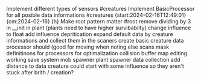 
Implement different types of sensors #creatures
Implement BasicProcessor for all posible data informations #creatures {start:2024-02-16T12:49:01} {cm:2024-02-16} {h}
Make root pattern matter #root
remove dividing by 3 in __init in plant (plants need to have higher survibabilty) 
change influence to float 
add influence depritication 
expand default data by creature informations and collect them in the scaners 
create basic creature data processor should (good for moving when noting else scans 
mask definitinons for processors for optimalization 
collision buffer
map editing 
working save system 
mob spawner 
plant spawner 
data collection 
add distance to data 
creature could start with some influence so they aren't stuck after brith / creation? 